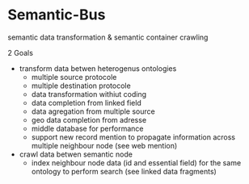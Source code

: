 # Semantic-Bus
semantic data transformation &amp; semantic container crawling

2 Goals
- transform data betwen heterogenus ontologies
  - multiple source protocole
  - multiple destination protocole
  - data transformation withiut coding
  - data completion from linked field
  - data agregation from multiple source
  - geo data completion from adresse
  - middle database for performance
  - support new record mention to propagate information across multiple neighbour node (see web mention)
- crawl data betwen semantic node
  - index neighbour node data (id and essential field) for the same ontology to perform search (see linked data fragments)
